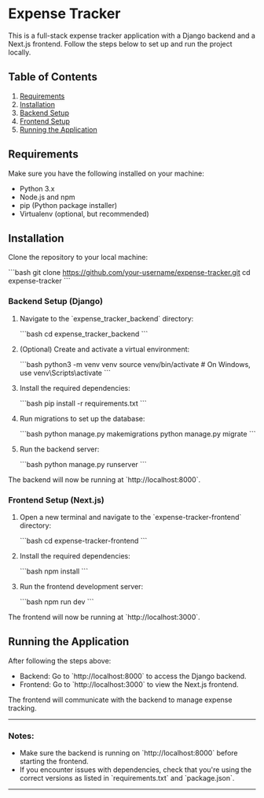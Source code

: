 
# Expense Tracker

This is a full-stack expense tracker application with a Django backend and a Next.js frontend. Follow the steps below to set up and run the project locally.

## Table of Contents
1. [Requirements](#requirements)
2. [Installation](#installation)
3. [Backend Setup](#backend-setup)
4. [Frontend Setup](#frontend-setup)
5. [Running the Application](#running-the-application)

## Requirements

Make sure you have the following installed on your machine:

- Python 3.x
- Node.js and npm
- pip (Python package installer)
- Virtualenv (optional, but recommended)

## Installation

Clone the repository to your local machine:

\`\`\`bash
git clone https://github.com/your-username/expense-tracker.git
cd expense-tracker
\`\`\`

### Backend Setup (Django)

1. Navigate to the \`expense_tracker_backend\` directory:

   \`\`\`bash
   cd expense_tracker_backend
   \`\`\`

2. (Optional) Create and activate a virtual environment:

   \`\`\`bash
   python3 -m venv venv
   source venv/bin/activate  # On Windows, use venv\Scripts\activate
   \`\`\`

3. Install the required dependencies:

   \`\`\`bash
   pip install -r requirements.txt
   \`\`\`

4. Run migrations to set up the database:

   \`\`\`bash
   python manage.py makemigrations
   python manage.py migrate
   \`\`\`

5. Run the backend server:

   \`\`\`bash
   python manage.py runserver
   \`\`\`

The backend will now be running at \`http://localhost:8000\`.

### Frontend Setup (Next.js)

1. Open a new terminal and navigate to the \`expense-tracker-frontend\` directory:

   \`\`\`bash
   cd expense-tracker-frontend
   \`\`\`

2. Install the required dependencies:

   \`\`\`bash
   npm install
   \`\`\`

3. Run the frontend development server:

   \`\`\`bash
   npm run dev
   \`\`\`

The frontend will now be running at \`http://localhost:3000\`.

## Running the Application

After following the steps above:

- Backend: Go to \`http://localhost:8000\` to access the Django backend.
- Frontend: Go to \`http://localhost:3000\` to view the Next.js frontend.

The frontend will communicate with the backend to manage expense tracking.

---

### Notes:
- Make sure the backend is running on \`http://localhost:8000\` before starting the frontend.
- If you encounter issues with dependencies, check that you're using the correct versions as listed in \`requirements.txt\` and \`package.json\`.

---

